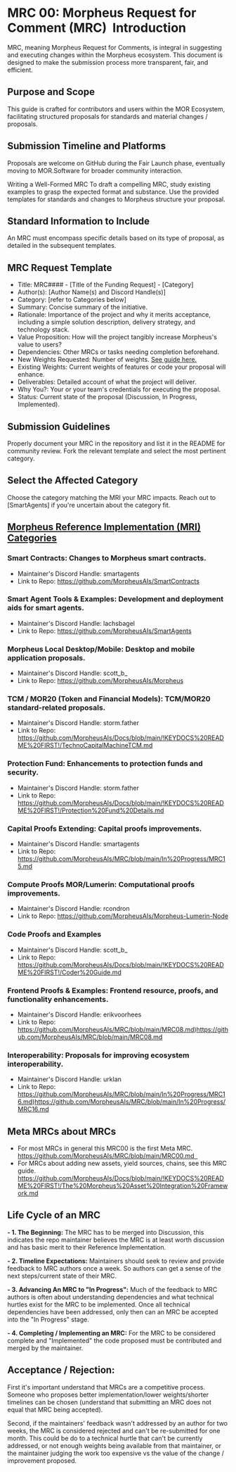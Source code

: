 # MRC 00: Morpheus Request for Comment (MRC)  Introduction
MRC, meaning Morpheus Request for Comments, is integral in suggesting and executing changes within the Morpheus ecosystem. This document is designed to make the submission process more transparent, fair, and efficient.

## Purpose and Scope
This guide is crafted for contributors and users within the MOR Ecosystem, facilitating structured proposals for standards and material changes / proposals.

## Submission Timeline and Platforms
Proposals are welcome on GitHub during the Fair Launch phase, eventually moving to MOR.Software for broader community interaction.

Writing a Well-Formed MRC To draft a compelling MRC, study existing examples to grasp the expected format and substance. Use the provided templates for standards and changes to Morpheus structure your proposal.

## Standard Information to Include
An MRC must encompass specific details based on its type of proposal, as detailed in the subsequent templates.

## MRC Request Template
* Title: MRC#### - [Title of the Funding Request] - [Category]
* Author(s): [Author Name(s) and Discord Handle(s)]
* Category: [refer to Categories below]
* Summary: Concise summary of the initiative.
* Rationale: Importance of the project and why it merits acceptance, including a simple solution description, delivery strategy, and technology stack.
* Value Proposition: How will the project tangibly increase Morpheus's value to users?
* Dependencies: Other MRCs or tasks needing completion beforehand.
* New Weights Requested: Number of weights. [See guide here.](https://github.com/MorpheusAIs/Docs/blob/main/Guides/Code%20Contributor%20Weights%20Guide.md)
* Existing Weights: Current weights of features or code your proposal will enhance.
* Deliverables: Detailed account of what the project will deliver.
* Why You?: Your or your team's credentials for executing the proposal.
* Status: Current state of the proposal (Discussion, In Progress, Implemented).

## Submission Guidelines
Properly document your MRC in the repository and list it in the README for community review. Fork the relevant template and select the most pertinent category.

## Select the Affected Category
Choose the category matching the MRI your MRC impacts. Reach out to [SmartAgents] if you're uncertain about the category fit.

## [Morpheus Reference Implementation (MRI) Categories](https://github.com/MorpheusAIs/Docs/blob/main/!KEYDOCS%20README%20FIRST!/Reference%20Implementations.md) 
### Smart Contracts: Changes to Morpheus smart contracts.
- Maintainer's Discord Handle: smartagents
- Link to Repo: https://github.com/MorpheusAIs/SmartContracts
### Smart Agent Tools & Examples: Development and deployment aids for smart agents.
- Maintainer's Discord Handle: lachsbagel
- Link to Repo: https://github.com/MorpheusAIs/SmartAgents
### Morpheus Local Desktop/Mobile: Desktop and mobile application proposals.
- Maintainer's Discord Handle: scott_b_
- Link to Repo: https://github.com/MorpheusAIs/Morpheus
### TCM / MOR20 (Token and Financial Models): TCM/MOR20 standard-related proposals.
- Maintainer's Discord Handle: storm.father
- Link to Repo: https://github.com/MorpheusAIs/Docs/blob/main/!KEYDOCS%20README%20FIRST!/TechnoCapitalMachineTCM.md
### Protection Fund: Enhancements to protection funds and security.
- Maintainer's Discord Handle: storm.father 
- Link to Repo: https://github.com/MorpheusAIs/Docs/blob/main/!KEYDOCS%20README%20FIRST!/Protection%20Fund%20Details.md
### Capital Proofs Extending: Capital proofs improvements.
- Maintainer's Discord Handle: smartagents
- Link to Repo: https://github.com/MorpheusAIs/MRC/blob/main/In%20Progress/MRC15.md
### Compute Proofs MOR/Lumerin: Computational proofs improvements.
- Maintainer's Discord Handle: rcondron
- Link to Repo: https://github.com/MorpheusAIs/Morpheus-Lumerin-Node
### Code Proofs and Examples 
- Maintainer's Discord Handle: scott_b_
- Link to Repo: https://github.com/MorpheusAIs/Docs/blob/main/!KEYDOCS%20README%20FIRST!/Coder%20Guide.md
### Frontend Proofs & Examples: Frontend resource, proofs, and functionality enhancements.
- Maintainer's Discord Handle: erikvoorhees
- Link to Repo: https://github.com/MorpheusAIs/MRC/blob/main/MRC08.md)https://github.com/MorpheusAIs/MRC/blob/main/MRC08.md 
### Interoperability: Proposals for improving ecosystem interoperability.
- Maintainer's Discord Handle: urklan
- Link to Repo: https://github.com/MorpheusAIs/MRC/blob/main/In%20Progress/MRC16.md)https://github.com/MorpheusAIs/MRC/blob/main/In%20Progress/MRC16.md

## Meta MRCs about MRCs
- For most MRCs in general this MRC00 is the first Meta MRC. https://github.com/MorpheusAIs/MRC/blob/main/MRC00.md  
- For MRCs about adding new assets, yield sources, chains, see this MRC guide.
https://github.com/MorpheusAIs/Docs/blob/main/!KEYDOCS%20README%20FIRST!/The%20Morpheus%20Asset%20Integration%20Framework.md

## Life Cycle of an MRC
**- 1. The Beginning:** The MRC has to be merged into Discussion, this indicates the repo maintainer believes the MRC is at least worth discussion and has basic merit to their Reference Implementation.

**- 2. Timeline Expectations:** Maintainers should seek to review and provide feedback to MRC authors once a week. So authors can get a sense of the next steps/current state of their MRC.

**- 3. Advancing An MRC to "In Progress":** Much of the feedback to MRC authors is often about understanding dependencies and what technical hurtles exist for the MRC to be implemented.
Once all technical dependencies have been addressed, only then can an MRC be accepted into the "In Progress" stage.

**- 4. Completing / Implementing an MRC:** For the MRC to be considered complete and "Implemented" the code proposed must be contributed and merged by the maintainer.

## Acceptance / Rejection:
First it's important understand that MRCs are a competitive process.
Someone who proposes better implementation/lower weights/shorter timelines can be chosen (understand that submitting an MRC does not equal that MRC being accepted).

Second, if the maintainers' feedback wasn't addressed by an author for two weeks, the MRC is considered rejected and can't be re-submitted for one month. This could be do to a technical hurtle that can't be currently addressed, or not enough weights being available from that maintainer, or the maintainer judging the work too expensive vs the value of the change / improvement proposed.
